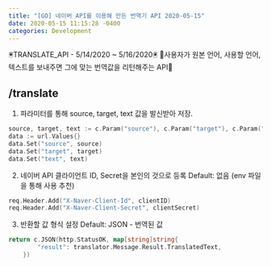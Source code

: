 ```yaml
---
title: "[GO] 네이버 API를 이용해 만든 번역기 API 2020-05-15"
date: 2020-05-15 11:15:28 -0400
categories: Development
---
```

🖲️TRANSLATE_API - 5/14/2020 ~ 5/16/2020🖲️
🚆사용자가 원본 언어, 사용할 언어, 텍스트를 보내주면 그에 맞는 번역값을 리턴해주는 API🚆
## /translate
1. 파라미터를 통해 source, target, text 값을 발신받아 저장.
```go
source, target, text := c.Param("source"), c.Param("target"), c.Param("text")
data := url.Values{}
data.Set("source", source)
data.Set("target", target)
data.Set("text", text)
```

2. 네이버 API 클라이언트 ID, Secret을 본인의 것으로 등록
Default: 없음 (env 파일을 통해 사용 추천)
```go
req.Header.Add("X-Naver-Client-Id", clientID)
req.Header.Add("X-Naver-Client-Secret", clientSecret)
```

3. 반환할 값 형식 설정 
Default: JSON - 번역된 값 
```go
return c.JSON(http.StatusOK, map[string]string{
		"result": translator.Message.Result.TranslatedText,
	})
```